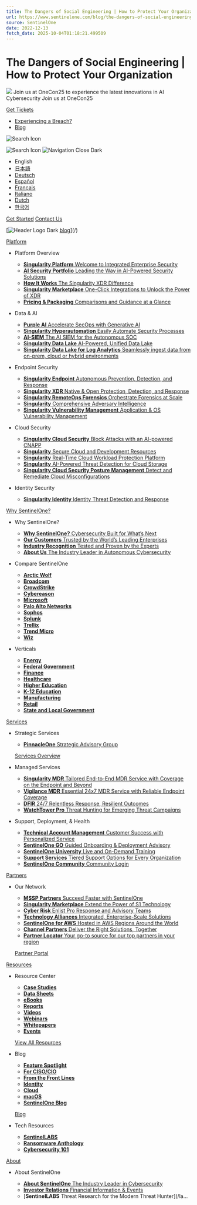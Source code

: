 ```yaml
---
title: The Dangers of Social Engineering | How to Protect Your Organization
url: https://www.sentinelone.com/blog/the-dangers-of-social-engineering-how-to-protect-your-organization/
source: SentinelOne
date: 2022-12-13
fetch_date: 2025-10-04T01:18:21.499509
---
```


# The Dangers of Social Engineering | How to Protect Your Organization

![](data:image/svg+xml;utf8...)
Join us at OneCon25 to experience the latest innovations in AI Cybersecurity
Join us at OneCon25

[Get Tickets](https://onecon.io/)

* [Experiencing a Breach?](/contact/)
* [Blog](https://www.sentinelone.com/blog/)

 ![Search Icon](data:image/svg+xml;utf8...)

![Search Icon](data:image/svg+xml;utf8...)
![Navigation Close Dark](data:image/svg+xml;utf8...)

* English
* [日本語](https://jp.sentinelone.com)
* [Deutsch](https://de.sentinelone.com)
* [Español](https://es.sentinelone.com)
* [Français](https://fr.sentinelone.com)
* [Italiano](https://it.sentinelone.com)
* [Dutch](https://nl.sentinelone.com)
* [한국어](https://kr.sentinelone.com)

[Get Started](/request-demo/)
[Contact Us](/contact/)

[![Header Logo Dark](data:image/svg+xml;utf8...)
[blog](/blog/)](/)

[Platform](/platform/)

* Platform Overview

  + [**Singularity Platform**
    Welcome to Integrated
    Enterprise Security](/platform/)
  + [**AI Security Portfolio**
    Leading the Way in AI-Powered Security Solutions](/platform/ai-cybersecurity/)
  + [**How It Works**
    The Singularity XDR Difference](/platform/how-singularity-xdr-works/)
  + [**Singularity Marketplace**
    One-Click Integrations to Unlock the Power of XDR](/partners/singularity-marketplace/)
  + [**Pricing & Packaging**
    Comparisons and Guidance at a Glance](/platform-packages/)
* Data & AI

  + [**Purple AI**
    Accelerate SecOps with Generative AI](/platform/purple/)
  + [**Singularity Hyperautomation**
    Easily Automate
    Security Processes](/platform/singularity-hyperautomation/)
  + [**AI-SIEM**
    The AI SIEM for the Autonomous SOC](/platform/ai-siem/)
  + [**Singularity Data Lake**
    AI-Powered, Unified
    Data Lake](/platform/data-lake/)
  + [**Singularity Data Lake for Log Analytics**
    Seamlessly ingest data
    from on-prem, cloud or hybrid environments](/platform/data-lake-log-analytics/)
* Endpoint Security

  + [**Singularity Endpoint**
    Autonomous Prevention, Detection, and Response](/platform/endpoint-security/)
  + [**Singularity XDR**
    Native & Open Protection, Detection, and Response](/platform/singularity-xdr-protection/)
  + [**Singularity RemoteOps Forensics**
    Orchestrate Forensics at Scale](/platform/singularity-remoteops-forensics/)
  + [**Singularity**
    Comprehensive Adversary Intelligence](/platform/singularity-threat-intelligence/)
  + [**Singularity Vulnerability Management**
    Application & OS Vulnerability Management](/platform/singularity-vulnerability-management/)
* Cloud Security

  + [**Singularity Cloud Security**
    Block Attacks with an
    AI-powered CNAPP](/platform/cloud-security/)
  + [**Singularity**
    Secure Cloud and Development Resources](/platform/singularity-cloud-native-security/)
  + [**Singularity**
    Real-Time Cloud Workload Protection Platform](/platform/singularity-cloud-workload-security/)
  + [**Singularity**
    AI-Powered Threat Detection for Cloud Storage](/platform/singularity-cloud-data-security/)
  + [**Singularity Cloud Security Posture Management**
    Detect and Remediate Cloud Misconfigurations](/platform/singularity-cloud-cspm/)
* Identity Security

  + [**Singularity Identity**
    Identity Threat Detection
    and Response](/surfaces/identity/)

[Why SentinelOne?](/why-sentinelone/)

* Why SentinelOne?

  + [**Why SentinelOne?**
    Cybersecurity Built
    for What’s Next](/why-sentinelone/)
  + [**Our Customers**
    Trusted by the World’s Leading Enterprises](/customers/)
  + [**Industry Recognition**
    Tested and Proven
    by the Experts](/industry-recognition/)
  + [**About Us**
    The Industry Leader in Autonomous Cybersecurity](/company/)
* Compare SentinelOne

  + [**Arctic Wolf**](/vs/arctic-wolf/)
  + [**Broadcom**](/vs/broadcom/)
  + [**CrowdStrike**](/vs/crowdstrike/)
  + [**Cybereason**](/vs/cybereason/)
  + [**Microsoft**](/vs/microsoft/)
  + [**Palo Alto Networks**](/vs/palo-alto-networks/)
  + [**Sophos**](/vs/sophos/)
  + [**Splunk**](/vs/splunk/)
  + [**Trellix**](/vs/trellix/)
  + [**Trend Micro**](/vs/trend-micro/)
  + [**Wiz**](/vs/wiz/)
* Verticals

  + [**Energy**](/platform/energy/)
  + [**Federal Government**](/platform/federal-government/)
  + [**Finance**](/platform/finance/)
  + [**Healthcare**](/platform/healthcare/)
  + [**Higher Education**](/platform/highereducation/)
  + [**K-12 Education**](/platform/platform-cybersecurity-for-k12-education/)
  + [**Manufacturing**](/platform/manufacturing/)
  + [**Retail**](/platform/retail/)
  + [**State and Local Government**](/platform/state-and-local-government/)

[Services](/global-services/services-overview/)

* Strategic Services

  + [**PinnacleOne**
    Strategic Advisory Group](/global-services/pinnacle-one/)

  [Services Overview](https://www.sentinelone.com/global-services/services-overview/)
* Managed Services

  + [**Singularity MDR**
    Tailored End-to-End MDR Service with Coverage on the Endpoint and Beyond](/global-services/singularity-mdr/)
  + [**Vigilance MDR**
    Essential 24x7 MDR Service with Reliable Endpoint Coverage](/global-services/vigilance-respond/)
  + [**DFIR**
    24/7 Relentless Response, Resilient Outcomes](/global-services/dfir/)
  + [**WatchTower Pro**
    Threat Hunting for Emerging Threat Campaigns](/global-services/watchtower/)
* Support, Deployment, & Health

  + [**Technical Account Management**
    Customer Success with Personalized Service](/global-services/technical-account-management/)
  + [**SentinelOne GO**
    Guided Onboarding & Deployment Advisory](/global-services/sentinelone-go/)
  + [**SentinelOne University**
    Live and On-Demand Training](/global-services/university/)
  + [**Support Services**
    Tiered Support Options for Every Organization](/global-services/support-services/)
  + [**SentinelOne Community**
    Community Login](https://community.sentinelone.com/)

[Partners](/partners/partner-overview/)

* Our Network

  + [**MSSP Partners**
    Succeed Faster
    with SentinelOne](/partners/mssp-partners/)
  + [**Singularity Marketplace**
    Extend the Power
    of S1 Technology](/partners/singularity-marketplace/)
  + [**Cyber Risk**
    Enlist Pro Response
    and Advisory Teams](/partners/cyber-risk-partners/)
  + [**Technology Alliances**
    Integrated, Enterprise-Scale Solutions](/partners/technology-alliance/)
  + [**SentinelOne for AWS**
    Hosted in AWS Regions Around the World](/sentinelone-for-aws/)
  + [**Channel Partners**
    Deliver the Right
    Solutions, Together](https://partners.sentinelone.com/English/)
  + [**Partner Locator**
    Your go-to source for our top partners in your region](/partners/partner-locator/)

  [Partner Portal](https://partners.sentinelone.com/English/)

[Resources](/resources/)

* Resource Center

  + [**Case Studies**](/resources/?type=casestudies)
  + [**Data Sheets**](/resources/?type=datasheets)
  + [**eBooks**](/resources/?type=ebooks)
  + [**Reports**](/resources/?type=reports)
  + [**Videos**](/resources/?type=videos)
  + [**Webinars**](/resources/?type=webinars)
  + [**Whitepapers**](/resources/?type=whitepapers)
  + [**Events**](/events/)

  [View All Resources](/resources/)
* Blog

  + [**Feature Spotlight**](/blog/category/spotlight/)
  + [**For CISO/CIO**](/blog/category/for-ciso-cio/)
  + [**From the Front Lines**](/blog/category/from-the-front-lines/)
  + [**Identity**](/blog/category/identity/)
  + [**Cloud**](/blog/category/cloud/)
  + [**macOS**](/blog/category/macos-security-sentinelone/)
  + [**SentinelOne Blog**](/blog/)

  [Blog](/blog/)
* Tech Resources

  + [**SentinelLABS**](/labs/)
  + [**Ransomware Anthology**](/anthology/)
  + [**Cybersecurity 101**](/cybersecurity-101/)

[About](/company/)

* About SentinelOne

  + [**About SentinelOne**
    The Industry Leader in Cybersecurity](/company/)
  + [**Investor Relations**
    Financial Information & Events](https://investors.sentinelone.com/overview/default.aspx)
  + [**SentinelLABS**
    Threat Research for
    the Modern Threat Hunter](/la...